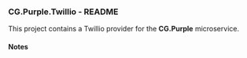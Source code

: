 
### CG.Purple.Twillio - README

This project contains a Twillio provider for the **CG.Purple** microservice.

#### Notes






